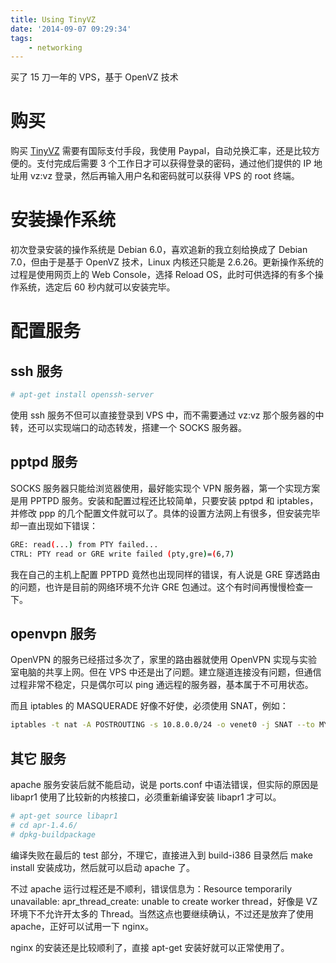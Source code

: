 ```yaml
---
title: Using TinyVZ
date: '2014-09-07 09:29:34'
tags:
    - networking
---
```


买了 15 刀一年的 VPS，基于 OpenVZ 技术

<!--more-->

# 购买

购买 [TinyVZ][1] 需要有国际支付手段，我使用 Paypal，自动兑换汇率，还是比较方便的。支付完成后需要 3 个工作日才可以获得登录的密码，通过他们提供的 IP 地址用 vz:vz 登录，然后再输入用户名和密码就可以获得 VPS 的 root 终端。

# 安装操作系统

初次登录安装的操作系统是 Debian 6.0，喜欢追新的我立刻给换成了 Debian 7.0，但由于是基于 OpenVZ 技术，Linux 内核还只能是 2.6.26。更新操作系统的过程是使用网页上的 Web Console，选择 Reload OS，此时可供选择的有多个操作系统，选定后 60 秒内就可以安装完毕。

# 配置服务

## ssh 服务

```bash
# apt-get install openssh-server
```

使用 ssh 服务不但可以直接登录到 VPS 中，而不需要通过 vz:vz 那个服务器的中转，还可以实现端口的动态转发，搭建一个 SOCKS 服务器。

## pptpd 服务

SOCKS 服务器只能给浏览器使用，最好能实现个 VPN 服务器，第一个实现方案是用 PPTPD 服务。安装和配置过程还比较简单，只要安装 pptpd 和 iptables，并修改 ppp 的几个配置文件就可以了。具体的设置方法网上有很多，但安装完毕却一直出现如下错误：

```bash
GRE: read(...) from PTY failed...
CTRL: PTY read or GRE write failed (pty,gre)=(6,7)
```

我在自己的主机上配置 PPTPD 竟然也出现同样的错误，有人说是 GRE 穿透路由的问题，也许是目前的网络环境不允许 GRE 包通过。这个有时间再慢慢检查一下。

## openvpn 服务

OpenVPN 的服务已经搭过多次了，家里的路由器就使用 OpenVPN 实现与实验室电脑的共享上网。但在 VPS 中还是出了问题。建立隧道连接没有问题，但通信过程非常不稳定，只是偶尔可以 ping 通远程的服务器，基本属于不可用状态。

而且 iptables 的 MASQUERADE 好像不好使，必须使用 SNAT，例如：

```bash
iptables -t nat -A POSTROUTING -s 10.8.0.0/24 -o venet0 -j SNAT --to MYVZIP 
```

## 其它 服务

apache 服务安装后就不能启动，说是 ports.conf 中语法错误，但实际的原因是 libapr1 使用了比较新的内核接口，必须重新编译安装 libapr1 才可以。

```bash
# apt-get source libapr1
# cd apr-1.4.6/
# dpkg-buildpackage
```

编译失败在最后的 test 部分，不理它，直接进入到 build-i386 目录然后 make install 安装成功，然后就可以启动 apache 了。

不过 apache 运行过程还是不顺利，错误信息为：Resource temporarily unavailable: apr_thread_create: unable to create worker thread，好像是 VZ 环境下不允许开太多的 Thread。当然这点也要继续确认，不过还是放弃了使用 apache，正好可以试用一下 nginx。

nginx 的安装还是比较顺利了，直接 apt-get 安装好就可以正常使用了。


[1]: http://tinyvz.com